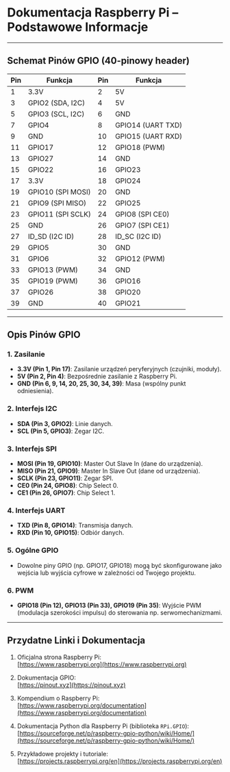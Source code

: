 # **Dokumentacja Raspberry Pi – Podstawowe Informacje**

---

## **Schemat Pinów GPIO (40-pinowy header)**

| Pin | Funkcja            | Pin | Funkcja            |
|-----|--------------------|-----|--------------------|
| 1   | 3.3V              | 2   | 5V                 |
| 3   | GPIO2 (SDA, I2C)  | 4   | 5V                 |
| 5   | GPIO3 (SCL, I2C)  | 6   | GND                |
| 7   | GPIO4             | 8   | GPIO14 (UART TXD)  |
| 9   | GND               | 10  | GPIO15 (UART RXD)  |
| 11  | GPIO17            | 12  | GPIO18 (PWM)       |
| 13  | GPIO27            | 14  | GND                |
| 15  | GPIO22            | 16  | GPIO23             |
| 17  | 3.3V              | 18  | GPIO24             |
| 19  | GPIO10 (SPI MOSI) | 20  | GND                |
| 21  | GPIO9 (SPI MISO)  | 22  | GPIO25             |
| 23  | GPIO11 (SPI SCLK) | 24  | GPIO8 (SPI CE0)    |
| 25  | GND               | 26  | GPIO7 (SPI CE1)    |
| 27  | ID_SD (I2C ID)    | 28  | ID_SC (I2C ID)     |
| 29  | GPIO5             | 30  | GND                |
| 31  | GPIO6             | 32  | GPIO12 (PWM)       |
| 33  | GPIO13 (PWM)      | 34  | GND                |
| 35  | GPIO19 (PWM)      | 36  | GPIO16             |
| 37  | GPIO26            | 38  | GPIO20             |
| 39  | GND               | 40  | GPIO21             |

---

## **Opis Pinów GPIO**

### **1. Zasilanie**
- **3.3V (Pin 1, Pin 17)**: Zasilanie urządzeń peryferyjnych (czujniki, moduły).
- **5V (Pin 2, Pin 4)**: Bezpośrednie zasilanie z Raspberry Pi.
- **GND (Pin 6, 9, 14, 20, 25, 30, 34, 39)**: Masa (wspólny punkt odniesienia).

### **2. Interfejs I2C**
- **SDA (Pin 3, GPIO2)**: Linie danych.
- **SCL (Pin 5, GPIO3)**: Zegar I2C.

### **3. Interfejs SPI**
- **MOSI (Pin 19, GPIO10)**: Master Out Slave In (dane do urządzenia).
- **MISO (Pin 21, GPIO9)**: Master In Slave Out (dane od urządzenia).
- **SCLK (Pin 23, GPIO11)**: Zegar SPI.
- **CE0 (Pin 24, GPIO8)**: Chip Select 0.
- **CE1 (Pin 26, GPIO7)**: Chip Select 1.

### **4. Interfejs UART**
- **TXD (Pin 8, GPIO14)**: Transmisja danych.
- **RXD (Pin 10, GPIO15)**: Odbiór danych.

### **5. Ogólne GPIO**
- Dowolne piny GPIO (np. GPIO17, GPIO18) mogą być skonfigurowane jako wejścia lub wyjścia cyfrowe w zależności od Twojego projektu.

### **6. PWM**
- **GPIO18 (Pin 12), GPIO13 (Pin 33), GPIO19 (Pin 35)**: Wyjście PWM (modulacja szerokości impulsu) do sterowania np. serwomechanizmami.

---

## **Przydatne Linki i Dokumentacja**

1. Oficjalna strona Raspberry Pi:  
   [https://www.raspberrypi.org](https://www.raspberrypi.org)

2. Dokumentacja GPIO:  
   [https://pinout.xyz](https://pinout.xyz)

3. Kompendium o Raspberry Pi:  
   [https://www.raspberrypi.org/documentation](https://www.raspberrypi.org/documentation)

4. Dokumentacja Python dla Raspberry Pi (biblioteka `RPi.GPIO`):  
   [https://sourceforge.net/p/raspberry-gpio-python/wiki/Home/](https://sourceforge.net/p/raspberry-gpio-python/wiki/Home/)

5. Przykładowe projekty i tutoriale:  
   [https://projects.raspberrypi.org/en](https://projects.raspberrypi.org/en)
